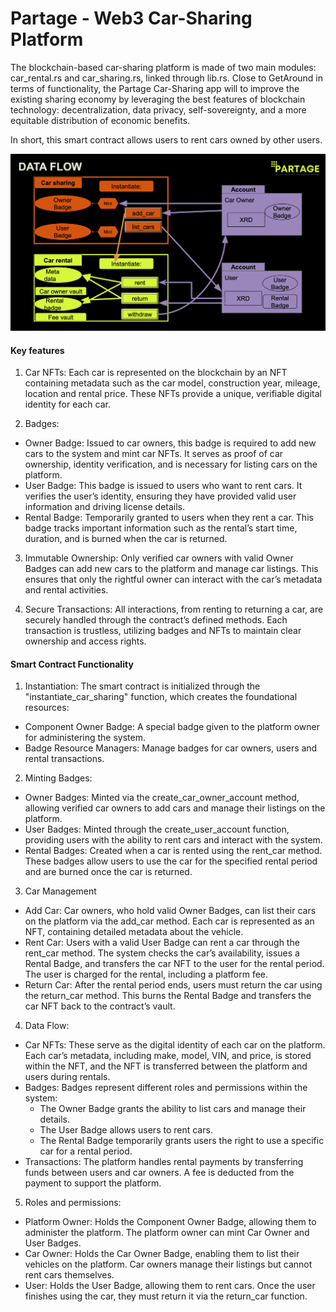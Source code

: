 # Partage - Web3 Car-Sharing Platform

The blockchain-based car-sharing platform is made of two main modules: car_rental.rs and car_sharing.rs, linked through lib.rs. Close to GetAround in terms of functionality, the Partage Car-Sharing app will to improve the existing sharing economy by leveraging the best features of blockchain technology: decentralization, data privacy, self-sovereignty, and a more equitable distribution of economic benefits.

In short, this smart contract allows users to rent cars owned by other users.

![Partage car-sharing data flow](./car_sharing/dataflow.png)

#### Key features

1. Car NFTs: Each car is represented on the blockchain by an NFT containing metadata such as the car model, construction year, mileage, location and rental price. These NFTs provide a unique, verifiable digital identity for each car.

2. Badges:

- Owner Badge: Issued to car owners, this badge is required to add new cars to the system and mint car NFTs. It serves as proof of car ownership, identity verification, and is necessary for listing cars on the platform.
- User Badge: This badge is issued to users who want to rent cars. It verifies the user’s identity, ensuring they have provided valid user information and driving license details.
- Rental Badge: Temporarily granted to users when they rent a car. This badge tracks important information such as the rental’s start time, duration, and is burned when the car is returned.

3. Immutable Ownership: Only verified car owners with valid Owner Badges can add new cars to the platform and manage car listings. This ensures that only the rightful owner can interact with the car’s metadata and rental activities.

4. Secure Transactions: All interactions, from renting to returning a car, are securely handled through the contract’s defined methods. Each transaction is trustless, utilizing badges and NFTs to maintain clear ownership and access rights.

#### Smart Contract Functionality

1. Instantiation:
The smart contract is initialized through the "instantiate_car_sharing" function, which creates the foundational resources:

- Component Owner Badge: A special badge given to the platform owner for administering the system.
- Badge Resource Managers: Manage badges for car owners, users and rental transactions.

2. Minting Badges:

- Owner Badges: Minted via the create_car_owner_account method, allowing verified car owners to add cars and manage their listings on the platform.
- User Badges: Minted through the create_user_account function, providing users with the ability to rent cars and interact with the system.
- Rental Badges: Created when a car is rented using the rent_car method. These badges allow users to use the car for the specified rental period and are burned once the car is returned.

3. Car Management

- Add Car: Car owners, who hold valid Owner Badges, can list their cars on the platform via the add_car method. Each car is represented as an NFT, containing detailed metadata about the vehicle.
- Rent Car: Users with a valid User Badge can rent a car through the rent_car method. The system checks the car’s availability, issues a Rental Badge, and transfers the car NFT to the user for the rental period. The user is charged for the rental, including a platform fee.
- Return Car: After the rental period ends, users must return the car using the return_car method. This burns the Rental Badge and transfers the car NFT back to the contract’s vault.

4. Data Flow:

- Car NFTs: These serve as the digital identity of each car on the platform. Each car’s metadata, including make, model, VIN, and price, is stored within the NFT, and the NFT is transferred between the platform and users during rentals.
- Badges: Badges represent different roles and permissions within the system:
  - The Owner Badge grants the ability to list cars and manage their details.
  - The User Badge allows users to rent cars.
  - The Rental Badge temporarily grants users the right to use a specific car for a rental period.
- Transactions: The platform handles rental payments by transferring funds between users and car owners. A fee is deducted from the payment to support the platform.

5. Roles and permissions:

- Platform Owner: Holds the Component Owner Badge, allowing them to administer the platform. The platform owner can mint Car Owner and User Badges.
- Car Owner: Holds the Car Owner Badge, enabling them to list their vehicles on the platform. Car owners manage their listings but cannot rent cars themselves.
- User: Holds the User Badge, allowing them to rent cars. Once the user finishes using the car, they must return it via the return_car function.
